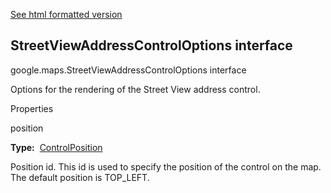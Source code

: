 [See html formatted version](https://huasofoundries.github.io/google-maps-documentation/StreetViewAddressControlOptions.html)


StreetViewAddressControlOptions interface
-----------------------------------------

google.maps.StreetViewAddressControlOptions interface

Options for the rendering of the Street View address control.

Properties

position

**Type:**  [ControlPosition](https://github.com/amenadiel/google-maps-documentation/blob/master/docs/ControlPosition.md)

Position id. This id is used to specify the position of the control on the map. The default position is TOP\_LEFT.